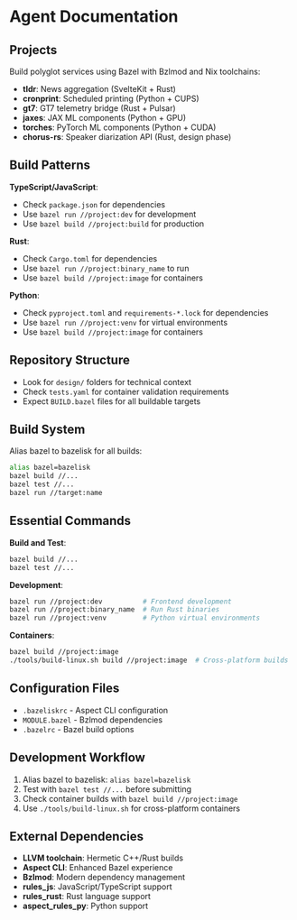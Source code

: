 # Agent Documentation

## Projects

Build polyglot services using Bazel with Bzlmod and Nix toolchains:

- **tldr**: News aggregation (SvelteKit + Rust)
- **cronprint**: Scheduled printing (Python + CUPS)
- **gt7**: GT7 telemetry bridge (Rust + Pulsar)
- **jaxes**: JAX ML components (Python + GPU)
- **torches**: PyTorch ML components (Python + CUDA)
- **chorus-rs**: Speaker diarization API (Rust, design phase)

## Build Patterns

**TypeScript/JavaScript**:
- Check `package.json` for dependencies
- Use `bazel run //project:dev` for development
- Use `bazel build //project:build` for production

**Rust**:
- Check `Cargo.toml` for dependencies
- Use `bazel run //project:binary_name` to run
- Use `bazel build //project:image` for containers

**Python**:
- Check `pyproject.toml` and `requirements-*.lock` for dependencies
- Use `bazel run //project:venv` for virtual environments
- Use `bazel build //project:image` for containers

## Repository Structure

- Look for `design/` folders for technical context
- Check `tests.yaml` for container validation requirements
- Expect `BUILD.bazel` files for all buildable targets

## Build System

Alias bazel to bazelisk for all builds:

```bash
alias bazel=bazelisk
bazel build //...
bazel test //...
bazel run //target:name
```

## Essential Commands

**Build and Test**:
```bash
bazel build //...
bazel test //...
```

**Development**:
```bash
bazel run //project:dev          # Frontend development
bazel run //project:binary_name  # Run Rust binaries
bazel run //project:venv         # Python virtual environments
```

**Containers**:
```bash
bazel build //project:image
./tools/build-linux.sh build //project:image  # Cross-platform builds
```

## Configuration Files

- `.bazeliskrc` - Aspect CLI configuration
- `MODULE.bazel` - Bzlmod dependencies
- `.bazelrc` - Bazel build options

## Development Workflow

1. Alias bazel to bazelisk: `alias bazel=bazelisk`
2. Test with `bazel test //...` before submitting
3. Check container builds with `bazel build //project:image`
4. Use `./tools/build-linux.sh` for cross-platform containers

## External Dependencies

- **LLVM toolchain**: Hermetic C++/Rust builds
- **Aspect CLI**: Enhanced Bazel experience
- **Bzlmod**: Modern dependency management
- **rules_js**: JavaScript/TypeScript support
- **rules_rust**: Rust language support
- **aspect_rules_py**: Python support
